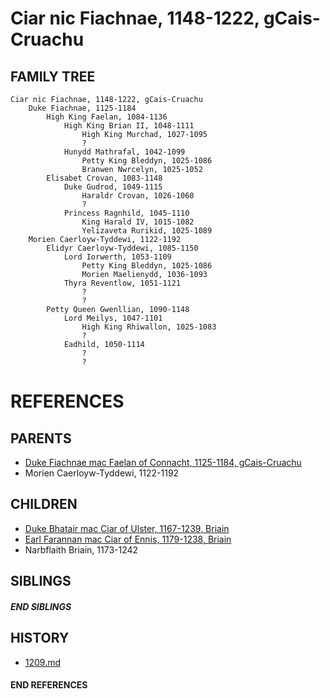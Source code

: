 # Ciar nic Fiachnae, 1148-1222, gCais-Cruachu

## FAMILY TREE 
```
Ciar nic Fiachnae, 1148-1222, gCais-Cruachu
    Duke Fiachnae, 1125-1184
        High King Faelan, 1084-1136
            High King Brian II, 1048-1111
                High King Murchad, 1027-1095
                ?
            Hunydd Mathrafal, 1042-1099
                Petty King Bleddyn, 1025-1086
                Branwen Nwrcelyn, 1025-1052
        Elisabet Crovan, 1083-1148
            Duke Gudrod, 1049-1115
                Haraldr Crovan, 1026-1060
                ?
            Princess Ragnhild, 1045-1110
                King Harald IV, 1015-1082
                Yelizaveta Rurikid, 1025-1089
    Morien Caerloyw-Tyddewi, 1122-1192
        Elidyr Caerloyw-Tyddewi, 1085-1150
            Lord Iorwerth, 1053-1109
                Petty King Bleddyn, 1025-1086
                Morien Maelienydd, 1036-1093
            Thyra Reventlow, 1051-1121
                ?
                ?
        Petty Queen Gwenllian, 1090-1148
            Lord Meilys, 1047-1101
                High King Rhiwallon, 1025-1083
                ?
            Eadhild, 1050-1114
                ?
                ?
```


# REFERENCES

## PARENTS 
* [Duke Fiachnae mac Faelan of Connacht, 1125-1184, gCais-Cruachu](p/fiachnae_mac_faelan_1125.md)
* Morien Caerloyw-Tyddewi, 1122-1192

## CHILDREN 
* [Duke Bhatair mac Ciar of Ulster, 1167-1239, Briain](p/bhatair_mac_ciar_1167.md)
* [Earl Farannan mac Ciar of Ennis, 1179-1238, Briain](p/farannan_mac_ciar_1179.md)
* Narbflaith Briain, 1173-1242

## SIBLINGS

##### END SIBLINGS  
## HISTORY
* [1209.md](../h/1209.md)

#### END REFERENCES

